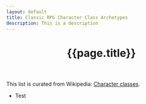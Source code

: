 ```yaml
---
layout: default
title: Classic RPG Character Class Archetypes
description: This is a description
---
```

<header>
  <h1>{{page.title}}</h1>
</header>
<main>
  <p>This list is curated from Wikipedia: <a href="https://en.wikipedia.org/wiki/Character_class#Class_archetypes">Character classes</a>.</p>
  <ul>
    <li>Test</li>
  </ul>
</main>  
